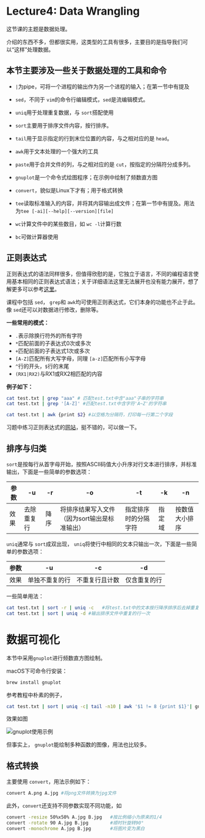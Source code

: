 # Lecture4: Data Wrangling

这节课的主题是数据处理。

介绍的东西不多，但都很实用，这类型的工具有很多，主要目的是指导我们可以“这样”处理数据。

## **本节主要涉及一些关于数据处理的工具**和命令

- `|`为pipe，可将一个进程的输出作为另一个进程的输入；在第一节中有提及

- `sed`，不同于 `vim`的命令行编辑模式，`sed`是流编辑模式。
- `uniq`用于处理重复数据，与 `sort`搭配使用
- `sort`主要用于排序文件内容，按行排序。
- `tail`用于显示指定的行到末位位置的内容，与之相对应的是 `head`。
- `awk`用于文本处理的一个强大的工具
- `paste`用于合并文件的列，与之相对应的是 `cut`，按指定的分隔符分成多列。
- `gnuplot`是一个命令式绘图程序；在示例中绘制了频数直方图
- `convert`，貌似是Linux下才有；用于格式转换
- `tee`读取标准输入的内容，并将其内容输出成文件；在第一节中有提及。用法为`tee [-ai][--help][--version][file]`
- `wc`计算文件中的某些数目，如 `wc -l`计算行数
- `bc`可做计算器使用

## 正则表达式

正则表达式的语法同样很多，但值得欣慰的是，它独立于语言，不同的编程语言使用基本相同的正则表达式语法；关于详细语法这里无法展开也没有能力展开，想了解更多可以参考[这里](https://www.regular-expressions.info)。

课程中包括 `sed`， `grep`和 `awk`均可使用正则表达式，它们本身的功能也不止于此。像 `sed`还可以对数据进行修改，删除等。

**一些常用的模式：**

- `.`表示除换行符外的所有字符
- `*`匹配前面的子表达式0次或多次
- `+`匹配前面的子表达式1次或多次
- `[A-Z]`匹配所有大写字母，同理 `[a-z]`匹配所有小写字母
- `^`行的开头，`$`行的末尾
- `(RX1|RX2)`与RX1或RX2相匹配的内容

**例子如下：**

```bash
cat test.txt | grep "aaa" # 匹配test.txt中含"aaa"子串的字符串
cat test.txt | grep '[A-Z]' #匹配test.txt中含字符'A~Z'的字符串

cat test.txt | awk {print $2} #以空格为分隔符，打印每一行第二个字段
```

习题中练习正则表达式的[网站](https://regexone.com/lesson/letters_and_digits?)，挺不错的，可以做一下。

## 排序与归类

`sort`是按每行从首字母开始，按照ASCII码值大小升序对行文本进行排序，并标准输出，下面是一些简单的参数选项：

| 参数 | -u         | -r   | -o                                           | -t<char>             | -k     | -n             |
| ---- | ---------- | ---- | -------------------------------------------- | -------------------- | ------ | -------------- |
| 效果 | 去除重复行 | 降序 | 将排序结果写入文件（因为sort输出是标准输出） | 指定排序时的分隔字符 | 指定域 | 按数值大小排序 |

`uniq`通常与 `sort`成双出现， `uniq`将使行中相同的文本只输出一次，下面是一些简单的参数选项：

| 参数 | -u             | -c             | -d           |
| ---- | -------------- | -------------- | ------------ |
| 效果 | 单独不重复的行 | 不重复行且计数 | 仅含重复的行 |

一些简单用法：

```bash
cat test.txt | sort -r | uniq -c   #将test.txt中的文本按行降序排序后去掉重复行打印输出，并计数重复出现的行文本数量
cat test.txt | sort | uniq -d #输出排序文件中重复的行一次
```



# 数据可视化

本节中采用`gnuplot`进行频数直方图绘制。

macOS下可命令行安装：

```bash
brew install gnuplot
```

参考教程中朴素的例子，

```bash
cat test.txt | sort | uniq -c| tail -n10 | awk '$1 != 8 {print $1}'| gnuplot -p -e 'set boxwidth 0.5; plot "-" using 1:xtic(2) with boxes'
```

效果如图

![gnuplot使用示例](https://github.com/coderhare/missing-semester-2020exersices/blob/main/images/gnuplot%E4%BD%BF%E7%94%A8%E7%A4%BA%E4%BE%8B.png)

但事实上， `gnuplot`能绘制多种函数的图像，用法也比较多。

## 格式转换

主要使用 `convert`，用法示例如下：

```bash
convert A.png A.jpg #将png文件转换为jpg文件
```

此外，`convert`还支持不同参数实现不同功能，如

```bash
convert -resize 50%x50% A.jpg B.jpg   #按比例缩小为原来的1/4
convert -rotate 90 A.jpg B.jpg        #顺时针旋转90°
convert -monochrome A.jpg B.jpg	      #将图片变为黑白
```

